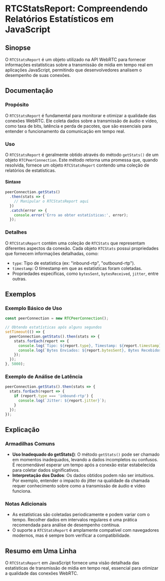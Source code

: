 <!--
Meta Description: # RTCStatsReport: Compreendendo Relatórios Estatísticos em JavaScript ## Sinopse O `RTCStatsReport` é um objeto utilizado na API WebRTC para fornecer ...
Meta Keywords: rtcstatsreport, report, estatísticas, javascript, para
-->

# RTCStatsReport: Compreendendo Relatórios Estatísticos em JavaScript

## Sinopse
O `RTCStatsReport` é um objeto utilizado na API WebRTC para fornecer informações estatísticas sobre a transmissão de mídia em tempo real em aplicações JavaScript, permitindo que desenvolvedores analisem o desempenho de suas conexões.

## Documentação

### Propósito
O `RTCStatsReport` é fundamental para monitorar e otimizar a qualidade das conexões WebRTC. Ele coleta dados sobre a transmissão de áudio e vídeo, como taxa de bits, latência e perda de pacotes, que são essenciais para entender o funcionamento da comunicação em tempo real.

### Uso
O `RTCStatsReport` é geralmente obtido através do método `getStats()` de um objeto `RTCPeerConnection`. Este método retorna uma promessa que, quando resolvida, fornece um objeto `RTCStatsReport` contendo uma coleção de relatórios de estatísticas.

#### Sintaxe
```javascript
peerConnection.getStats()
  .then(stats => {
    // Manipular o RTCStatsReport aqui
  })
  .catch(error => {
    console.error('Erro ao obter estatísticas:', error);
  });
```

### Detalhes
O `RTCStatsReport` contém uma coleção de `RTCStats` que representam diferentes aspectos da conexão. Cada objeto `RTCStats` possui propriedades que fornecem informações detalhadas, como:

- `type`: Tipo de estatística (ex: "inbound-rtp", "outbound-rtp").
- `timestamp`: O timestamp em que as estatísticas foram coletadas.
- Propriedades específicas, como `bytesSent`, `bytesReceived`, `jitter`, entre outras.

## Exemplos

### Exemplo Básico de Uso
```javascript
const peerConnection = new RTCPeerConnection();

// Obtendo estatísticas após alguns segundos
setTimeout(() => {
  peerConnection.getStats().then(stats => {
    stats.forEach(report => {
      console.log(`Tipo: ${report.type}, Timestamp: ${report.timestamp}`);
      console.log(`Bytes Enviados: ${report.bytesSent}, Bytes Recebidos: ${report.bytesReceived}`);
    });
  });
}, 5000);
```

### Exemplo de Análise de Latência
```javascript
peerConnection.getStats().then(stats => {
  stats.forEach(report => {
    if (report.type === 'inbound-rtp') {
      console.log(`Jitter: ${report.jitter}`);
    }
  });
});
```

## Explicação
### Armadilhas Comuns
- **Uso Inadequado do getStats()**: O método `getStats()` pode ser chamado em momentos inadequados, levando a dados incompletos ou confusos. É recomendável esperar um tempo após a conexão estar estabelecida para coletar dados significativos.
- **Interpretação dos Dados**: Os dados obtidos podem não ser intuitivos. Por exemplo, entender o impacto do jitter na qualidade da chamada requer conhecimento sobre como a transmissão de áudio e vídeo funciona.

### Notas Adicionais
- As estatísticas são coletadas periodicamente e podem variar com o tempo. Recolher dados em intervalos regulares é uma prática recomendada para análise de desempenho contínua.
- O suporte a `RTCStatsReport` é amplamente compatível com navegadores modernos, mas é sempre bom verificar a compatibilidade.

## Resumo em Uma Linha
O `RTCStatsReport` em JavaScript fornece uma visão detalhada das estatísticas de transmissão de mídia em tempo real, essencial para otimizar a qualidade das conexões WebRTC.